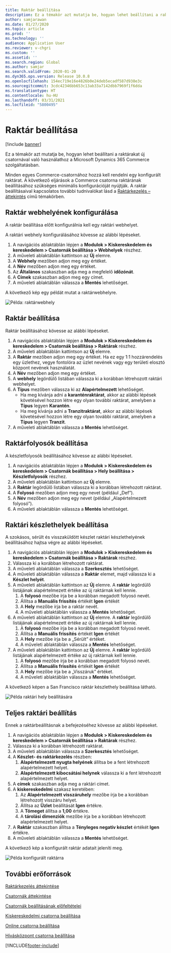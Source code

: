 ```yaml
---
title: Raktár beállítása
description: Ez a témakör azt mutatja be, hogyan lehet beállítani a raktárakat új csatornával való használathoz a Microsoft Dynamics 365 Commerce szolgáltatásban.
author: samjarawan
ms.date: 01/27/2020
ms.topic: article
ms.prod: ''
ms.technology: ''
audience: Application User
ms.reviewer: v-chgri
ms.custom: ''
ms.assetid: ''
ms.search.region: Global
ms.author: samjar
ms.search.validFrom: 2020-01-20
ms.dyn365.ops.version: Release 10.0.8
ms.openlocfilehash: 154ec719e16e4826b0e24deb5ecadf587d938e3c
ms.sourcegitcommit: 3cdc42346bb653c13ab33a7142dbb7969f1f6dda
ms.translationtype: HT
ms.contentlocale: hu-HU
ms.lasthandoff: 03/31/2021
ms.locfileid: "5800495"
---
```

# <a name="warehouse-set-up"></a>Raktár beállítása

[!include [banner](includes/banner.md)]

Ez a témakör azt mutatja be, hogyan lehet beállítani a raktárakat új csatornával való használathoz a Microsoft Dynamics 365 Commerce szolgáltatásban.

Minden egyes Commerce-csatornához hozzá kell rendelni egy konfigurált raktárat. A következő eljárások a Commerce csatorna raktárának beállításához szükséges minimális konfigurációját nyújtják. A raktár beállításaival kapcsolatos további tudnivalókat lásd a [Raktárkezelés – áttekintés](../supply-chain/warehousing/warehouse-management-overview.md?toc=/dynamics365/commerce/toc.json) című témakörben.

## <a name="configure-a-warehouse-site"></a>Raktár webhelyének konfigurálása

A raktár beállítása előtt konfigurálnia kell egy raktári webhelyet.

A raktári webhely konfigurálásához kövesse az alábbi lépéseket.

1. A navigációs ablaktáblán lépjen a **Modulok \> Kiskereskedelem és kereskedelem \> Csatornák beállítása \> Webhelyek** részhez.
1. A műveleti ablaktáblán kattintson az **Új** elemre.
1. A **Webhely** mezőben adjon meg egy értéket.
1. A **Név** mezőben adjon meg egy értéket.
1. Az **Általános** szakaszban adja meg a megfelelő **időzónát**.
1. A **Címek** szakaszban adjon meg egy címet.
1. A műveleti ablaktáblán válassza a **Mentés** lehetőséget.

A következő kép egy példát mutat a raktárwebhelyre.

![Példa: raktárwebhely](media/warehouse-site.png)

## <a name="set-up-a-warehouse"></a>Raktár beállítása

Raktár beállításához kövesse az alábbi lépéseket.

1. A navigációs ablaktáblán lépjen a **Modulok \> Kiskereskedelem és kereskedelem \> Csatornák beállítása \> Raktárak** részhez.
1. A műveleti ablaktáblán kattintson az **Új** elemre.
1. A **Raktár** mezőben adjon meg egy értéket.  Ha ez egy 1:1 hozzárendelés egy üzlethez, vegye fontolóra az üzlet nevének vagy egy területi elosztó központ nevének használatát.
1. A **Név** mezőben adjon meg egy értéket.
1. A **webhely** legördülő listában válassza ki a korábban létrehozott raktári webhelyet.
1. A **Típus** mezőben válassza ki az **Alapértelmezett** lehetőséget.
    - Ha meg kívánja adni a **karanténraktárat**, akkor az alábbi lépések követésével hozzon létre egy olyan további raktárat, amelyben a **Típus** legyen **Karantén**.
    - Ha meg kívánja adni a **Tranzitraktárat**, akkor az alábbi lépések követésével hozzon létre egy olyan további raktárat, amelyben a **Típus** legyen **Tranzit**.
1. A műveleti ablaktáblán válassza a **Mentés** lehetőséget.

## <a name="set-up-inventory-aisles"></a>Raktárfolyosók beállítása

A készletfolyosók beállításához kövesse az alábbi lépéseket.

1. A navigációs ablaktáblán lépjen a **Modulok \> Kiskereskedelem és kereskedelem \> Csatornák beállítása \> Hely beállítása \> Készletfolyosók** részhez.
1. A műveleti ablaktáblán kattintson az **Új** elemre.
1. A **Raktár** legördülő listában válassza ki a korábban létrehozott raktárat.
1. A **Folyosó** mezőben adjon meg egy nevet (például „Def”).
1. A **Név** mezőben adjon meg egy nevet (például „Alapértelmezett folyosó”).
1. A műveleti ablaktáblán válassza a **Mentés** lehetőséget.

## <a name="set-up-warehouse-inventory-locations"></a>Raktári készlethelyek beállítása

A szokásos, sérült és visszaküldött készlet raktári készlethelyének beállításához hajtsa végre az alábbi lépéseket.

1. A navigációs ablaktáblán lépjen a **Modulok \> Kiskereskedelem és kereskedelem \> Csatornák beállítása \> Raktárak** részhez.
1. Válassza ki a korábban létrehozott raktárat.
1. A műveleti ablaktáblán válassza a **Szerkesztés** lehetőséget.
1. A műveleti ablaktáblán válassza a **Raktár** elemet, majd válassza ki a **Készlet helyét**.
1. A műveleti ablaktáblán kattintson az **Új** elemre. A **raktár** legördülő listájának alapértelmezett értéke az új raktárnak kell lennie.
    1. A **folyosó** mezőbe írja be a korábban megadott folyosó nevét. 
    1. Állítsa a **Manuális frissítés** értékét **Igen** értékét
    1. A **Hely** mezőbe írja be a raktár nevét.
    1. A műveleti ablaktáblán válassza a **Mentés** lehetőséget.
 1. A műveleti ablaktáblán kattintson az **Új** elemre.  A **raktár** legördülő listájának alapértelmezett értéke az új raktárnak kell lennie.
    1. A **folyosó** mezőbe írja be a korábban megadott folyosó nevét.  
    1. Állítsa a **Manuális frissítés** értékét **Igen** értékét
    1. A **Hely** mezőbe írja be a „Sérült” értéket.
    1. A műveleti ablaktáblán válassza a **Mentés** lehetőséget.
 1. A műveleti ablaktáblán kattintson az **Új** elemre.  A **raktár** legördülő listájának alapértelmezett értéke az új raktárnak kell lennie.
    1. A **folyosó** mezőbe írja be a korábban megadott folyosó nevét. 
    1. Állítsa a **Manuális frissítés** értékét **Igen** értékét
    1. A **Hely** mezőbe írja be a „Visszáruk” értéket.
    1. A műveleti ablaktáblán válassza a **Mentés** lehetőséget.
    
A következő képen a San Francisco raktár készlethely beállítása látható.

![Példa raktári hely beállítására](media/warehouse-inventory-locations.png)
    
## <a name="complete-warehouse-setup"></a>Teljes raktári beállítás

Ennek a raktárbeállításnak a befejezéséhez kövesse az alábbi lépéseket.

1. A navigációs ablaktáblán lépjen a **Modulok \> Kiskereskedelem és kereskedelem \> Csatornák beállítása \> Raktárak** részhez.
1. Válassza ki a korábban létrehozott raktárat.
1. A műveleti ablaktáblán válassza a **Szerkesztés** lehetőséget.
1. A **Készlet- és raktárkezelés** részben:
    1. **Alapértelmezett nyugta helyének** állítsa be a fent létrehozott alapértelmezett helyet.
    1. **Alapértelmezett kibocsátási helynek** válassza ki a fent létrehozott alapértelmezett helyet.
1. A **címek** szakaszban adja meg a raktári címet.
1. A **kiskereskedelmi** szakasz keretében: 
    1. Az **Alapértelmezett visszáruhely** mezőbe írja be a korábban létrehozott visszáru helyet.
    1. Állítsa az **Üzlet** beállítását **Igen** értékre.
    1. A **Tömeget** állítsa a **1,00** értékre. 
    1. A **tárolási dimenziók** mezőbe írja be a korábban létrehozott alapértelmezett helyet.
1. A **Raktár** szakaszban állítsa a **Tényleges negatív készlet** értékét **Igen** értékre.
1. A műveleti ablaktáblán válassza a **Mentés** lehetőséget.

A következő kép a konfigurált raktár adatait jeleníti meg.

![Példa konfigurált raktárra](media/warehouse-sample.png)

## <a name="additional-resources"></a>További erőforrások

[Raktárkezelés áttekintése](../supply-chain/warehousing/warehouse-management-overview.md?toc=/dynamics365/commerce/toc.json)

[Csatornák áttekintése](channels-overview.md)

[Csatornák beállításának előfeltételei](channels-prerequisites.md)

[Kiskereskedelmi csatorna beállítása](channel-setup-retail.md)
    
[Online csatorna beállítása](channel-setup-online.md)

[Hívásközpont csatorna beállítása](channel-setup-callcenter.md)







[!INCLUDE[footer-include](../includes/footer-banner.md)]
